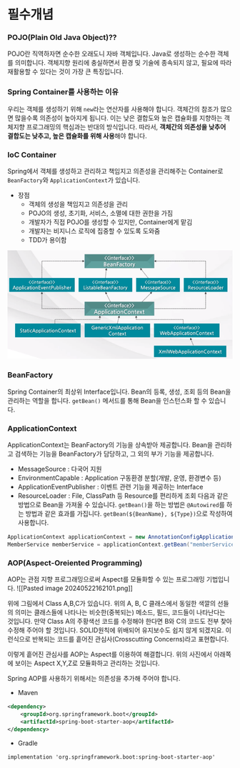 # 필수개념
### POJO(Plain Old Java Object)??
POJO란 직역하자면 순수한 오래도니 자바 객체입니다.
Java로 생성하는 순수한 객체를 의미합니다.
객체지향 원리에 충실하면서 환경 및 기술에 종속되지 않고, 필요에 따라 재활용할 수 있다는 것이 가장 큰 특징입니다.

### Spring Container를 사용하는 이유
우리는 객체를 생성하기 위해 `new`라는 연산자를 사용해야 합니다.
객체간의 참조가 많으면 많을수록 의존성이 높아지게 됩니다.
이는 낮은 결합도와 높은 캡슐화를 지향하는 객체지향 프로그래밍의 핵심과는 반대의 방식입니다.
따라서, **객체간의 의존성을 낮추어 결합도는 낮추고, 높은 캡슐화를 위해 사용**해야 합니다.

### IoC Container
Spring에서 객체를 생성하고 관리하고 책임지고 의존성을 관리해주는 Container로 `BeanFactory`와 `ApplicationContext`가 있습니다.
* 장점
	* 객체의 생성을 책임지고 의존성을 관리
	* POJO의 생성, 초기화, 서비스, 소멸에 대한 권한을 가짐
	* 개발자가 직접 POJO를 생성할 수 있지만, Container에게 맡김
	* 개발자는 비지니스 로직에 집중할 수 있도록 도와줌
	* TDD가 용이함

![image](https://github.com/SubiYoon/SubiYoon.github.io/blob/main/Attached%20File/Pasted%20image%2020240521141058.png?raw=true)

### BeanFactory
Spring Container의 최상위 Interface입니다.
Bean의 등록, 생성, 조회 등의 Bean을 관리하는 역할을 합니다.
`getBean()` 메서드를 통해 Bean을 인스턴스화 할 수 있습니다.

### ApplicationContext
ApplicationContext는 BeanFactory의 기능을 상속받아 제공합니다.
Bean을 관리하고 검색하는 기능을 BeanFactory가 담당하고, 그 외의 부가 기능을 제공합니다.
* MessageSource : 다국어 지원
* EnvironmentCapable : Application 구동환경 분할(개발, 운영, 환경변수 등)
* ApplicationEventPublisher : 이벤트 관련 기능을 제공하는 Interface
* ResourceLoader : File, ClassPath 등 Resource를 편리하게 조회
다음과 같은 방법으로 Bean을 가져올 수 있습니다.
`getBean()`을 하는 방법은 `@Autowired`를 하는 방법과 같은 효과를 가집니다.
`getBean(${BeanName}, ${Type})`으로 작성하여 사용합니다.
```java 
ApplicationContext applicationContext = new AnnotationConfigApplicationContext(AppConfig.class);
MemberService memberService = applicationContext.getBean("memberService", MemberService.class);
```

### AOP(Aspect-Oreiented Programming)
AOP는 관점 지향 프로그래밍으로써 Aspect를 모듈화할 수 있는 프로그래밍 기법입니다.
![[Pasted image 20240522162101.png]]

위에 그림에서 Class A,B,C가 있습니다.
위의 A, B, C 클래스에서 동일한 색깔의 선들의 의미는 클래스들에 나타나는 비슷한(중복되는) 메소드, 필드, 코드들이 나타난다는 것입니다.
만약 Class A의 주황색선 코드를 수정해야 한다면 B와 C의 코드도 전부 찾아 수정해 주어야 할 것입니다. SOLID원칙에 위배되어 유지보수도 쉽지 않게 되겠지요.
이런식으로 반복되는 코드를 흩어진 관심사(Crosscutting Concerns)라고 표현합니다.

이렇게 흩어진 관심사를 AOP는 Aspect를 이용하여 해결합니다.
위의 사진에서 아래쪽에 보이는 Aspect X,Y,Z로 모듈화하고 관리하는 것입니다.

Spring AOP를 사용하기 위해서는 의존성을 추가해 주어야 합니다.
* Maven
```xml title:"pom.xml"
<dependency>
	<groupId>org.springframework.boot</groupId>
	<artifactId>spring-boot-starter-aop</artifactId>
</dependency>
```

* Gradle
``` title:"build.gralde"
implementation 'org.springframework.boot:spring-boot-starter-aop'
```

